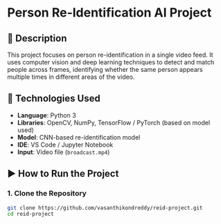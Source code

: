 # Person Re-Identification AI Project

## 📌 Description
This project focuses on person re-identification in a single video feed. It uses computer vision and deep learning techniques to detect and match people across frames, identifying whether the same person appears multiple times in different areas of the video.

## 🧰 Technologies Used
- **Language**: Python 3  
- **Libraries**: OpenCV, NumPy, TensorFlow / PyTorch (based on model used)  
- **Model**: CNN-based re-identification model  
- **IDE**: VS Code / Jupyter Notebook  
- **Input**: Video file (`broadcast.mp4`)

## ▶️ How to Run the Project

### 1. Clone the Repository
```bash
git clone https://github.com/vasanthikondreddy/reid-project.git
cd reid-project
